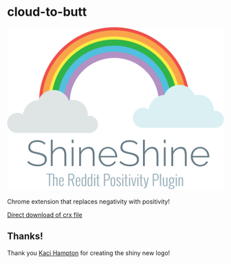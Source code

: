 cloud-to-butt
=============

![](logo.png)

Chrome extension that replaces negativity with positivity!

[Direct download of crx file](https://github.com/jonathanbaugh/shineshine/blob/master/ShineShine.crx?raw=true)

Thanks!
------------------

Thank you [Kaci Hampton](https://www.instagram.com/inmyviewfinder/) for creating the shiny new logo!
